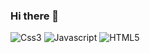 ### Hi there 👋

<!--
**kervijhonata/kervijhonata** is a ✨ _special_ ✨ repository because its `README.md` (this file) appears on your GitHub profile.

Here are some ideas to get you started:

- 🔭 I’m currently working on ...
- 🌱 I’m currently learning ...
- 👯 I’m looking to collaborate on ...
- 🤔 I’m looking for help with ...
- 💬 Ask me about ...
- 📫 How to reach me: ...
- 😄 Pronouns: ...
- ⚡ Fun fact: ...
-->

![Css3](https://cdn.freebiesupply.com/logos/large/2x/css3-logo-png-transparent.png)
![Javascript](https://www.so-peps.com/wp-content/uploads/2016/03/js-logo.png)
![HTML5](https://clipground.com/images/html5-logo-2.png)
